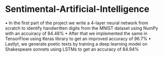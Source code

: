 # Sentimental-Artificial-Intelligence
• In the first part of the project we write a 4-layer neural network from scratch to identify handwritten digits from the MNIST dataset using NumPy with an accuiracy of 84.48%
• After that we implemented the same in TensorFlow using Keras library to get an improved accuracy of 96.7%
• Lastlyt, we generate poetic texts by training a deep learning model on Shakespeare sonnets using LSTMs to get an accuracy of 84.94%
